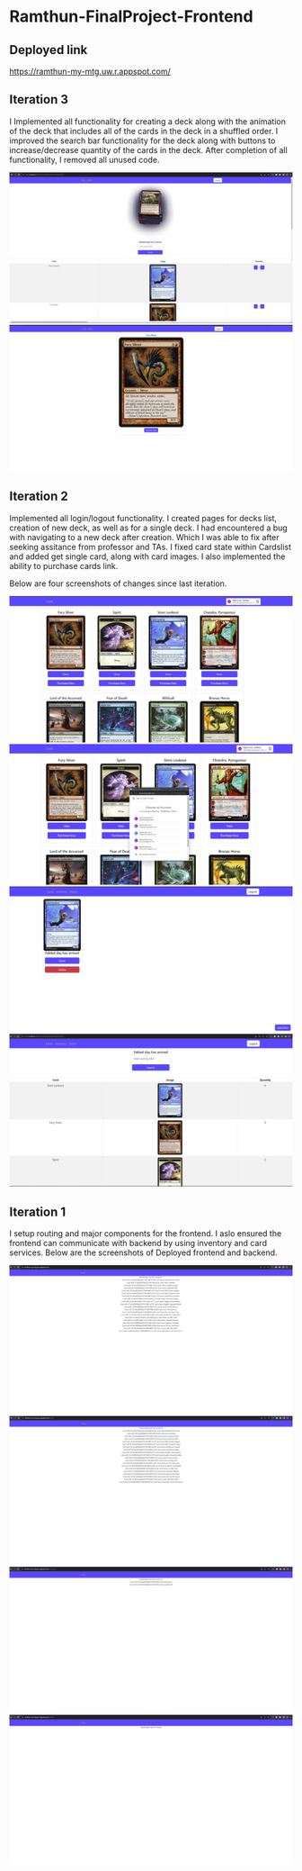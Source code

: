 # Ramthun-FinalProject-Frontend
## Deployed link
https://ramthun-my-mtg.uw.r.appspot.com/

## Iteration 3
I Implemented all functionality for creating a deck along with the animation of the deck that includes all of the cards in the deck in a shuffled order. I improved the search bar functionality for the deck along with buttons to increase/decrease quantity of the cards in the deck. After completion of all functionality, I removed all unused code. 

![Screenshot of improved deck screen](/public/images/Screenshot_of_improved_deck_screen.jpg)
![Screenshot of single card view](/public/images/Screenshot_of_single_card_view.jpg)

## Iteration 2
Implemented all login/logout functionality. I created pages for decks list, creation of new deck, as well as for a single deck. I had encountered a bug with navigating to a new deck after creation. Which I was able to fix after seeking assitance from professor and TAs. I fixed card state within Cardslist and added get single card, along with card images. I also implemented the ability to purchase cards link.

Below are four screenshots of changes since last iteration. 

![Screenshot of cardlist](/public/images/Screenshot_of_card_list.jpg)
![Screenshot of login capability](/public/images/Screenshot_of_login_capability.jpg)
![Screenshot of deckslist](/public/images/Screenshot_of_deck_list_and_functionality.jpg)
![Screenshot of Individual Deck](/public/images/Screenshot_of_individual_deck_with_functionality.jpg)

## Iteration 1
I setup routing and major components for the frontend. I aslo ensured the frontend can communicate with backend
by using inventory and card services. Below are the screenshots of Deployed frontend and backend.

![Screenshot of deployed landing page](/public/images/Deployed_Webpage_Landing_Page.jpg)
![Screenshot of deployed cards page](/public/images/Deployed_Webpage_Cards_Page.jpg)
![Screenshot of deployed Inventory page](/public/images/Deployed_Webpage_Inventory_Page.jpg)
![Screenshot of deployed decks page](/public/images/Deployed_Webpage_Decks_Page.jpg)

